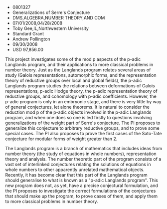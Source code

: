 
* 0801327
* Generalizations of Serre's Conjecture
* DMS,ALGEBRA,NUMBER THEORY,AND COM
* 07/01/2008,04/28/2008
* Toby Gee,IL,Northwestern University
* Standard Grant
* Andrew Pollington
* 09/30/2008
* USD 97,856.00

This project investigates some of the mod p aspects of the p-adic Langlands
program, and their applications to more classical problems in number theory.
Just as the Langlands program relates several areas of study (Galois
representations, automorphic forms, and the representation theory of reductive
groups over local and global fields), the p-adic Langlands program studies the
relations between deformations of Galois representations, p-adic Hodge theory,
the p-adic representation theory of reductive groups, and cohomology with p-adic
coefficients. However, the p-adic program is only in an embryonic stage, and
there is very little by way of general conjectures, let alone theorems. It is
natural to consider the reduction mod p of the p-adic objects involved in the
p-adic Langlands program, and when one does so one is led firstly to questions
involving generalizations of the weight part of Serre's conjecture. The PI
proposes to generalize this conjecture to arbitrary reductive groups, and to
prove some special cases. The PI also proposes to prove the first cases of the
Sato-Tate conjecture for modular forms of weight greater than 2.

The Langlands program is a branch of mathematics that includes ideas from
number theory (the study of equations in whole numbers), representation theory
and analysis. The number theoretic part of the program consists of a vast set of
interlinked conjectures relating the solutions of equations in whole numbers to
other apparently unrelated mathematical objects. Recently, it has become clear
that this part of the Langlands program should generalise to what is known as a
"p-adic Langlands program". This new program does not, as yet, have a precise
conjectural formulation, and the PI proposes to investigate the correct
formulations of the conjectures that should make up the program, to prove cases
of them, and apply them to more classical problems in number theory.


